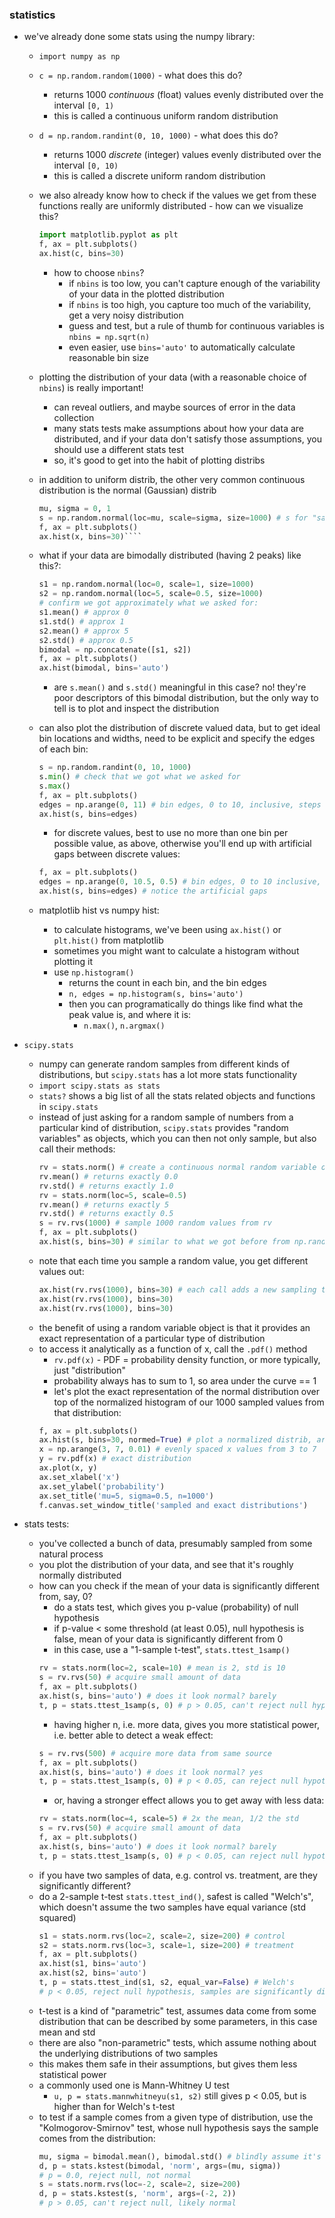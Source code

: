 ### statistics

- we've already done some stats using the numpy library:
    - `import numpy as np`
    - `c = np.random.random(1000)` - what does this do?
        - returns 1000 *continuous* (float) values evenly distributed over the interval `[0, 1)`
        - this is called a continuous uniform random distribution
    - `d = np.random.randint(0, 10, 1000)` - what does this do?
        - returns 1000 *discrete* (integer) values evenly distributed over the interval `[0, 10)`
        - this is called a discrete uniform random distribution
    - we also already know how to check if the values we get from these functions really are uniformly distributed - how can we visualize this?
        ```python
        import matplotlib.pyplot as plt
        f, ax = plt.subplots()
        ax.hist(c, bins=30)
        ````
        - how to choose `nbins`?
            - if `nbins` is too low, you can't capture enough of the variability of your data in the plotted distribution
            - if `nbins` is too high, you capture too much of the variability, get a very noisy distribution
            - guess and test, but a rule of thumb for continuous variables is `nbins = np.sqrt(n)`
            - even easier, use `bins='auto'` to automatically calculate reasonable bin size
    - plotting the distribution of your data (with a reasonable choice of `nbins`) is really important!
        - can reveal outliers, and maybe sources of error in the data collection
        - many stats tests make assumptions about how your data are distributed, and if your data don't satisfy those assumptions, you should use a different stats test
        - so, it's good to get into the habit of plotting distribs
    - in addition to uniform distrib, the other very common continuous distribution is the normal (Gaussian) distrib
        ```python
        mu, sigma = 0, 1
        s = np.random.normal(loc=mu, scale=sigma, size=1000) # s for "sample"
        f, ax = plt.subplots()
        ax.hist(x, bins=30)````
    - what if your data are bimodally distributed (having 2 peaks) like this?:
        ```python
        s1 = np.random.normal(loc=0, scale=1, size=1000)
        s2 = np.random.normal(loc=5, scale=0.5, size=1000)
        # confirm we got approximately what we asked for:
        s1.mean() # approx 0
        s1.std() # approx 1
        s2.mean() # approx 5
        s2.std() # approx 0.5
        bimodal = np.concatenate([s1, s2])
        f, ax = plt.subplots()
        ax.hist(bimodal, bins='auto')
        ````
        - are `s.mean()` and `s.std()` meaningful in this case? no! they're poor descriptors of this bimodal distribution, but the only way to tell is to plot and inspect the distribution

    - can also plot the distribution of discrete valued data, but to get ideal bin locations and widths, need to be explicit and specify the edges of each bin:
        ```python
        s = np.random.randint(0, 10, 1000)
        s.min() # check that we got what we asked for
        s.max()
        f, ax = plt.subplots()
        edges = np.arange(0, 11) # bin edges, 0 to 10, inclusive, steps of 1
        ax.hist(s, bins=edges)
        ````
        - for discrete values, best to use no more than one bin per possible value, as above, otherwise you'll end up with artificial gaps between discrete values:
        ```python
        f, ax = plt.subplots()
        edges = np.arange(0, 10.5, 0.5) # bin edges, 0 to 10 inclusive, 0.5 steps
        ax.hist(s, bins=edges) # notice the artificial gaps
        ````

    - matplotlib hist vs numpy hist:
        - to calculate histograms, we've been using `ax.hist()` or `plt.hist()` from matplotlib
        - sometimes you might want to calculate a histogram without plotting it
        - use `np.histogram()`
            - returns the count in each bin, and the bin edges
            - `n, edges = np.histogram(s, bins='auto')`
            - then you can programatically do things like find what the peak value is, and where it is:
                - `n.max()`, `n.argmax()`

- `scipy.stats`
    - numpy can generate random samples from different kinds of distributions, but `scipy.stats` has a lot more stats functionality
    - `import scipy.stats as stats`
    - `stats?` shows a big list of all the stats related objects and functions in `scipy.stats`
    - instead of just asking for a random sample of numbers from a particular kind of distribution, `scipy.stats` provides "random variables" as objects, which you can then not only sample, but also call their methods:
        ```python
        rv = stats.norm() # create a continuous normal random variable object
        rv.mean() # returns exactly 0.0
        rv.std() # returns exactly 1.0
        rv = stats.norm(loc=5, scale=0.5)
        rv.mean() # returns exactly 5
        rv.std() # returns exactly 0.5
        s = rv.rvs(1000) # sample 1000 random values from rv
        f, ax = plt.subplots()
        ax.hist(s, bins=30) # similar to what we got before from np.random.normal()
        ````
    - note that each time you sample a random value, you get different values out:
        ```python
        ax.hist(rv.rvs(1000), bins=30) # each call adds a new sampling to the plot
        ax.hist(rv.rvs(1000), bins=30)
        ax.hist(rv.rvs(1000), bins=30)
        ````
    - the benefit of using a random variable object is that it provides an exact representation of a particular type of distribution
    - to access it analytically as a function of x, call the `.pdf()` method
        - `rv.pdf(x)` - PDF = probability density function, or more typically, just "distribution"
        - probability always has to sum to 1, so area under the curve == 1
        - let's plot the exact representation of the normal distribution over top of the normalized histogram of our 1000 sampled values from that distribution:
        ```python
        f, ax = plt.subplots()
        ax.hist(s, bins=30, normed=True) # plot a normalized distrib, area == 1
        x = np.arange(3, 7, 0.01) # evenly spaced x values from 3 to 7
        y = rv.pdf(x) # exact distribution
        ax.plot(x, y)
        ax.set_xlabel('x')
        ax.set_ylabel('probability')
        ax.set_title('mu=5, sigma=0.5, n=1000')
        f.canvas.set_window_title('sampled and exact distributions')
        ````

- stats tests:
    - you've collected a bunch of data, presumably sampled from some natural process
    - you plot the distribution of your data, and see that it's roughly normally distributed
    - how can you check if the mean of your data is significantly different from, say, 0?
        - do a stats test, which gives you p-value (probability) of null hypothesis
        - if p-value < some threshold (at least 0.05), null hypothesis is false, mean of your data is significantly different from 0
        - in this case, use a "1-sample t-test", `stats.ttest_1samp()`
        ```python
        rv = stats.norm(loc=2, scale=10) # mean is 2, std is 10
        s = rv.rvs(50) # acquire small amount of data
        f, ax = plt.subplots()
        ax.hist(s, bins='auto') # does it look normal? barely
        t, p = stats.ttest_1samp(s, 0) # p > 0.05, can't reject null hypothesis
        ````
        - having higher n, i.e. more data, gives you more statistical power, i.e. better able to detect a weak effect:
        ```python
        s = rv.rvs(500) # acquire more data from same source
        f, ax = plt.subplots()
        ax.hist(s, bins='auto') # does it look normal? yes
        t, p = stats.ttest_1samp(s, 0) # p < 0.05, can reject null hypothesis
        ````
        - or, having a stronger effect allows you to get away with less data:
        ```python
        rv = stats.norm(loc=4, scale=5) # 2x the mean, 1/2 the std
        s = rv.rvs(50) # acquire small amount of data
        f, ax = plt.subplots()
        ax.hist(s, bins='auto') # does it look normal? barely
        t, p = stats.ttest_1samp(s, 0) # p < 0.05, can reject null hypothesis
        ````
    - if you have two samples of data, e.g. control vs. treatment, are they significantly different?
    - do a 2-sample t-test `stats.ttest_ind()`, safest is called "Welch's", which doesn't assume the two samples have equal variance (std squared)
        ```python
        s1 = stats.norm.rvs(loc=2, scale=2, size=200) # control
        s2 = stats.norm.rvs(loc=3, scale=1, size=200) # treatment
        f, ax = plt.subplots()
        ax.hist(s1, bins='auto')
        ax.hist(s2, bins='auto')
        t, p = stats.ttest_ind(s1, s2, equal_var=False) # Welch's
        # p < 0.05, reject null hypothesis, samples are significantly different
        ````
    - t-test is a kind of "parametric" test, assumes data come from some distribution that can be described by some parameters, in this case mean and std
    - there are also "non-parametric" tests, which assume nothing about the underlying distributions of two samples
    - this makes them safe in their assumptions, but gives them less statistical power
    - a commonly used one is Mann-Whitney U test
        - `u, p = stats.mannwhitneyu(s1, s2)` still gives p < 0.05, but is higher than for Welch's t-test
    - to test if a sample comes from a given type of distribution, use the "Kolmogorov-Smirnov" test, whose null hypothesis says the sample comes from the distribution:
        ```python
        mu, sigma = bimodal.mean(), bimodal.std() # blindly assume it's normal
        d, p = stats.kstest(bimodal, 'norm', args=(mu, sigma))
        # p = 0.0, reject null, not normal
        s = stats.norm.rvs(loc=-2, scale=2, size=200)
        d, p = stats.kstest(s, 'norm', args=(-2, 2))
        # p > 0.05, can't reject null, likely normal
        ````
